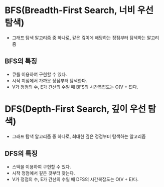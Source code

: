 # BFS(Breadth-First Search, 너비 우선 탐색)
- 그래프 탐색 알고리즘 중 하나로, 같은 깊이에 해당하는 정점부터 탐색하는 알고리즘

## BFS의 특징
- 큐를 이용하여 구현할 수 있다.
- 시작 지점에서 가까운 정점부터 탐색한다.
- V가 정점의 수, E가 간선의 수일 때 BFS의 시간복잡도는 O(V + E)다.

# DFS(Depth-First Search, 깊이 우선 탐색)
- 그래프 탐색 알고리즘 중 하나로, 최대한 깊은 정점부터 탐색하는 알고리즘

## DFS의 특징
- 스택을 이용하여 구현할 수 있다.
- 시작 정점에서 깊은 것부터 찾는다.
- V가 정점의 수, E가 간선의 수일 때 DFS의 시간복잡도는 O(V + E)다.